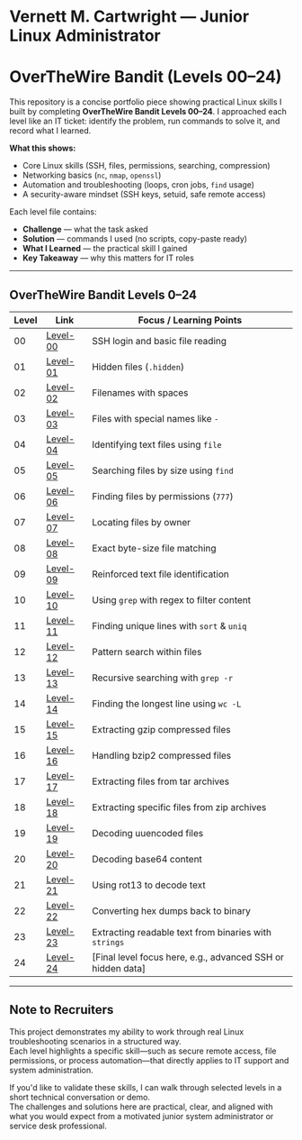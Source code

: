 # Vernett M. Cartwright — Junior Linux Administrator

# OverTheWire Bandit (Levels 00–24)

This repository is a concise portfolio piece showing practical Linux skills I built by completing **OverTheWire Bandit Levels 00–24**.
I approached each level like an IT ticket: identify the problem, run commands to solve it, and record what I learned.

**What this shows:**

- Core Linux skills (SSH, files, permissions, searching, compression)
- Networking basics (`nc`, `nmap`, `openssl`)
- Automation and troubleshooting (loops, cron jobs, `find` usage)
- A security-aware mindset (SSH keys, setuid, safe remote access)

Each level file contains:
- **Challenge** — what the task asked
- **Solution** — commands I used (no scripts, copy-paste ready)
- **What I Learned** — the practical skill I gained
- **Key Takeaway** — why this matters for IT roles

---

## OverTheWire Bandit Levels 0–24

| Level | Link | Focus / Learning Points |
|-------|------|------------------------|
| 00 | [Level-00](Level-00/) | SSH login and basic file reading |
| 01 | [Level-01](Level-01/) | Hidden files (`.hidden`) |
| 02 | [Level-02](Level-02/) | Filenames with spaces |
| 03 | [Level-03](Level-03/) | Files with special names like `-` |
| 04 | [Level-04](Level-04/) | Identifying text files using `file` |
| 05 | [Level-05](Level-05/) | Searching files by size using `find` |
| 06 | [Level-06](Level-06/) | Finding files by permissions (`777`) |
| 07 | [Level-07](Level-07/) | Locating files by owner |
| 08 | [Level-08](Level-08/) | Exact byte-size file matching |
| 09 | [Level-09](Level-09/) | Reinforced text file identification |
| 10 | [Level-10](Level-10/) | Using `grep` with regex to filter content |
| 11 | [Level-11](Level-11/) | Finding unique lines with `sort` & `uniq` |
| 12 | [Level-12](Level-12/) | Pattern search within files |
| 13 | [Level-13](Level-13/) | Recursive searching with `grep -r` |
| 14 | [Level-14](Level-14/) | Finding the longest line using `wc -L` |
| 15 | [Level-15](Level-15/) | Extracting gzip compressed files |
| 16 | [Level-16](Level-16/) | Handling bzip2 compressed files |
| 17 | [Level-17](Level-17/) | Extracting files from tar archives |
| 18 | [Level-18](Level-18/) | Extracting specific files from zip archives |
| 19 | [Level-19](Level-19/) | Decoding uuencoded files |
| 20 | [Level-20](Level-20/) | Decoding base64 content |
| 21 | [Level-21](Level-21/) | Using rot13 to decode text |
| 22 | [Level-22](Level-22/) | Converting hex dumps back to binary |
| 23 | [Level-23](Level-23/) | Extracting readable text from binaries with `strings` |
| 24 | [Level-24](Level-24/) | [Final level focus here, e.g., advanced SSH or hidden data] |
---

## Note to Recruiters

This project demonstrates my ability to work through real Linux troubleshooting scenarios in a structured way.  
Each level highlights a specific skill—such as secure remote access, file permissions, or process automation—that directly applies to IT support and system administration.  

If you'd like to validate these skills, I can walk through selected levels in a short technical conversation or demo.  
The challenges and solutions here are practical, clear, and aligned with what you would expect from a motivated junior system administrator or service desk professional.

